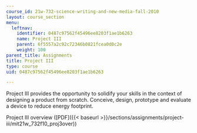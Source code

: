 ```yaml
---
course_id: 21w-732-science-writing-and-new-media-fall-2010
layout: course_section
menu:
  leftnav:
    identifier: 0487c97562f45496ee8203f1ae1b6263
    name: Project III
    parent: 6f5557a2c92c72346b0821fcea0d0c2e
    weight: 100
parent_title: Assignments
title: Project III
type: course
uid: 0487c97562f45496ee8203f1ae1b6263

---
```


Project III provides the opportunity to solidify your skills in the context of designing a product from scratch. Conceive, design, prototype and evaluate a device to reduce energy footprint.

Project III overview ([PDF]({{< baseurl >}}/sections/assignments/project-iii/mit21w_732f10_proj3over))
